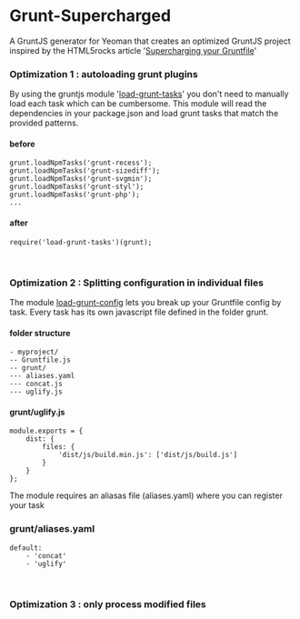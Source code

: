 # Grunt-Supercharged

A GruntJS generator for Yeoman that creates an optimized GruntJS project inspired by the HTML5rocks article '[Supercharging your Gruntfile](http://www.html5rocks.com/en/tutorials/tooling/supercharging-your-gruntfile/)'

### Optimization 1 : autoloading grunt plugins

By using the gruntjs module '[load-grunt-tasks](https://www.npmjs.org/package/load-grunt-tasks)' you don't need to manually load each task which can be cumbersome. This module will read the dependencies in your package.json  and load grunt tasks that match the provided patterns.

#### before

	grunt.loadNpmTasks('grunt-recess');
	grunt.loadNpmTasks('grunt-sizediff');
	grunt.loadNpmTasks('grunt-svgmin');
	grunt.loadNpmTasks('grunt-styl');
	grunt.loadNpmTasks('grunt-php');
	...
	
#### after
	require('load-grunt-tasks')(grunt);

<br /> 


### Optimization 2 : Splitting configuration in individual files

The module [load-grunt-config](https://www.npmjs.org/package/load-grunt-config) lets you break up your Gruntfile config by task. Every task has its own javascript file defined in the folder grunt.

#### folder structure

	- myproject/
	-- Gruntfile.js
	-- grunt/
	--- aliases.yaml
	--- concat.js
	--- uglify.js


#### grunt/uglify.js

	module.exports = {
		dist: {
    		files: {
      			'dist/js/build.min.js': ['dist/js/build.js']
    		}
  		}
	};
	
The module requires an aliasas file (aliases.yaml) where you can register your task

### grunt/aliases.yaml

	default:
		- 'concat'
  		- 'uglify'

<br />

### Optimization 3 : only process modified files

